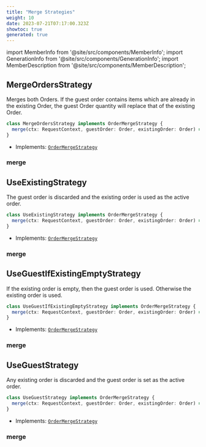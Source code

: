 ```yaml
---
title: "Merge Strategies"
weight: 10
date: 2023-07-21T07:17:00.323Z
showtoc: true
generated: true
---
```

<!-- This file was generated from the Vendure source. Do not modify. Instead, re-run the "docs:build" script -->
import MemberInfo from '@site/src/components/MemberInfo';
import GenerationInfo from '@site/src/components/GenerationInfo';
import MemberDescription from '@site/src/components/MemberDescription';


## MergeOrdersStrategy

<GenerationInfo sourceFile="packages/core/src/config/order/merge-orders-strategy.ts" sourceLine="15" packageName="@vendure/core" />

Merges both Orders. If the guest order contains items which are already in the
existing Order, the guest Order quantity will replace that of the existing Order.

```ts title="Signature"
class MergeOrdersStrategy implements OrderMergeStrategy {
  merge(ctx: RequestContext, guestOrder: Order, existingOrder: Order) => MergedOrderLine[];
}
```
* Implements: <code><a href='/docs/reference/typescript-api/orders/order-merge-strategy#ordermergestrategy'>OrderMergeStrategy</a></code>



<div className="members-wrapper">

### merge

<MemberInfo kind="method" type="(ctx: <a href='/docs/reference/typescript-api/request/request-context#requestcontext'>RequestContext</a>, guestOrder: <a href='/docs/reference/typescript-api/entities/order#order'>Order</a>, existingOrder: <a href='/docs/reference/typescript-api/entities/order#order'>Order</a>) => <a href='/docs/reference/typescript-api/orders/order-merge-strategy#mergedorderline'>MergedOrderLine</a>[]"   />




</div>


## UseExistingStrategy

<GenerationInfo sourceFile="packages/core/src/config/order/use-existing-strategy.ts" sourceLine="13" packageName="@vendure/core" />

The guest order is discarded and the existing order is used as the active order.

```ts title="Signature"
class UseExistingStrategy implements OrderMergeStrategy {
  merge(ctx: RequestContext, guestOrder: Order, existingOrder: Order) => MergedOrderLine[];
}
```
* Implements: <code><a href='/docs/reference/typescript-api/orders/order-merge-strategy#ordermergestrategy'>OrderMergeStrategy</a></code>



<div className="members-wrapper">

### merge

<MemberInfo kind="method" type="(ctx: <a href='/docs/reference/typescript-api/request/request-context#requestcontext'>RequestContext</a>, guestOrder: <a href='/docs/reference/typescript-api/entities/order#order'>Order</a>, existingOrder: <a href='/docs/reference/typescript-api/entities/order#order'>Order</a>) => <a href='/docs/reference/typescript-api/orders/order-merge-strategy#mergedorderline'>MergedOrderLine</a>[]"   />




</div>


## UseGuestIfExistingEmptyStrategy

<GenerationInfo sourceFile="packages/core/src/config/order/use-guest-if-existing-empty-strategy.ts" sourceLine="13" packageName="@vendure/core" />

If the existing order is empty, then the guest order is used. Otherwise the existing order is used.

```ts title="Signature"
class UseGuestIfExistingEmptyStrategy implements OrderMergeStrategy {
  merge(ctx: RequestContext, guestOrder: Order, existingOrder: Order) => MergedOrderLine[];
}
```
* Implements: <code><a href='/docs/reference/typescript-api/orders/order-merge-strategy#ordermergestrategy'>OrderMergeStrategy</a></code>



<div className="members-wrapper">

### merge

<MemberInfo kind="method" type="(ctx: <a href='/docs/reference/typescript-api/request/request-context#requestcontext'>RequestContext</a>, guestOrder: <a href='/docs/reference/typescript-api/entities/order#order'>Order</a>, existingOrder: <a href='/docs/reference/typescript-api/entities/order#order'>Order</a>) => <a href='/docs/reference/typescript-api/orders/order-merge-strategy#mergedorderline'>MergedOrderLine</a>[]"   />




</div>


## UseGuestStrategy

<GenerationInfo sourceFile="packages/core/src/config/order/use-guest-strategy.ts" sourceLine="13" packageName="@vendure/core" />

Any existing order is discarded and the guest order is set as the active order.

```ts title="Signature"
class UseGuestStrategy implements OrderMergeStrategy {
  merge(ctx: RequestContext, guestOrder: Order, existingOrder: Order) => MergedOrderLine[];
}
```
* Implements: <code><a href='/docs/reference/typescript-api/orders/order-merge-strategy#ordermergestrategy'>OrderMergeStrategy</a></code>



<div className="members-wrapper">

### merge

<MemberInfo kind="method" type="(ctx: <a href='/docs/reference/typescript-api/request/request-context#requestcontext'>RequestContext</a>, guestOrder: <a href='/docs/reference/typescript-api/entities/order#order'>Order</a>, existingOrder: <a href='/docs/reference/typescript-api/entities/order#order'>Order</a>) => <a href='/docs/reference/typescript-api/orders/order-merge-strategy#mergedorderline'>MergedOrderLine</a>[]"   />




</div>
